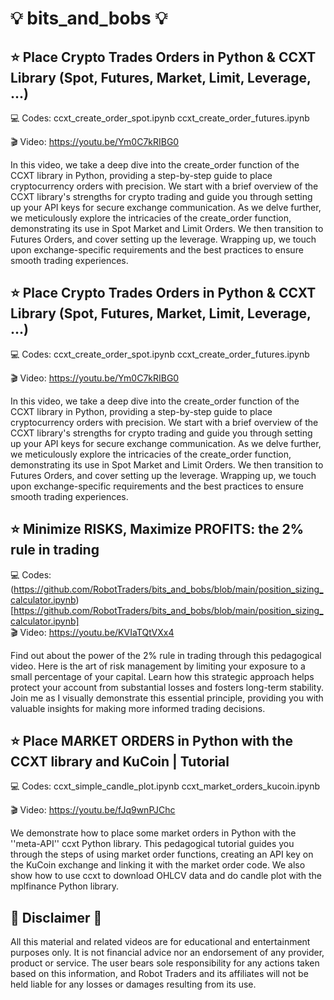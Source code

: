 # 💡 bits_and_bobs 💡

⭐ Place Crypto Trades Orders in Python & CCXT Library (Spot, Futures, Market, Limit, Leverage, ...)
-------------
💻 Codes:
ccxt_create_order_spot.ipynb
ccxt_create_order_futures.ipynb

🎬 Video: https://youtu.be/Ym0C7kRIBG0

In this video, we take a deep dive into the create_order function of the CCXT library in Python, providing a step-by-step guide to place cryptocurrency orders with precision. We start with a brief overview of the CCXT library's strengths for crypto trading and guide you through setting up your API keys for secure exchange communication. As we delve further, we meticulously explore the intricacies of the create_order function, demonstrating its use in Spot Market and Limit Orders. We then transition to Futures Orders, and cover setting up the leverage. Wrapping up, we touch upon exchange-specific requirements and the best practices to ensure smooth trading experiences. 


⭐ Place Crypto Trades Orders in Python & CCXT Library (Spot, Futures, Market, Limit, Leverage, ...)
-------------
💻 Codes:
ccxt_create_order_spot.ipynb
ccxt_create_order_futures.ipynb

🎬 Video: https://youtu.be/Ym0C7kRIBG0

In this video, we take a deep dive into the create_order function of the CCXT library in Python, providing a step-by-step guide to place cryptocurrency orders with precision. We start with a brief overview of the CCXT library's strengths for crypto trading and guide you through setting up your API keys for secure exchange communication. As we delve further, we meticulously explore the intricacies of the create_order function, demonstrating its use in Spot Market and Limit Orders. We then transition to Futures Orders, and cover setting up the leverage. Wrapping up, we touch upon exchange-specific requirements and the best practices to ensure smooth trading experiences. 


⭐ Minimize RISKS, Maximize PROFITS: the 2% rule in trading
-------------
💻 Codes: (https://github.com/RobotTraders/bits_and_bobs/blob/main/position_sizing_calculator.ipynb)[https://github.com/RobotTraders/bits_and_bobs/blob/main/position_sizing_calculator.ipynb]
\
🎬 Video: https://youtu.be/KVIaTQtVXx4

Find out about the power of the 2% rule in trading through this pedagogical video. Here is the art of risk management by limiting your exposure to a small percentage of your capital. Learn how this strategic approach helps protect your account from substantial losses and fosters long-term stability. Join me as I visually demonstrate this essential principle, providing you with valuable insights for making more informed trading decisions. 


⭐ Place MARKET ORDERS in Python with the CCXT library and KuCoin | Tutorial
-------------
💻 Codes:
ccxt_simple_candle_plot.ipynb
ccxt_market_orders_kucoin.ipynb

🎬 Video: https://youtu.be/fJq9wnPJChc

We demonstrate how to place some market orders in Python with the ''meta-API'' ccxt Python library. This pedagogical tutorial guides you through the steps of using market order functions, creating an API key on the KuCoin exchange and linking it with the market order code. We also show how to use ccxt to download OHLCV data and do candle plot with the mplfinance Python library.


📃 Disclaimer 📃
-------------
All this material and related videos are for educational and entertainment purposes only. It is not financial advice nor an endorsement of any provider, product or service. The user bears sole responsibility for any actions taken based on this information, and Robot Traders and its affiliates will not be held liable for any losses or damages resulting from its use. 

